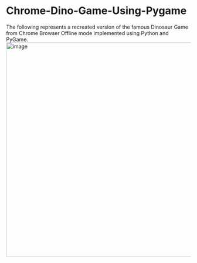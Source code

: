 # Chrome-Dino-Game-Using-Pygame

The following represents a recreated version of the famous Dinosaur Game from Chrome Browser Offline mode implemented using Python and PyGame.
<img width="587" alt="image" src="https://github.com/avik26/Chrome-Dino-Game-Using-Pygame/assets/130585622/e4db282b-c0b9-4d71-aaad-6859a1841bdf">
